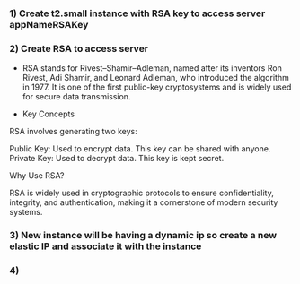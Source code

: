 ### 1) Create t2.small instance with RSA key to access server appNameRSAKey

### 2) Create RSA to access server

- RSA stands for Rivest–Shamir–Adleman, named after its inventors Ron Rivest, Adi Shamir, and Leonard Adleman, who introduced the algorithm in 1977. It is one of the first public-key cryptosystems and is widely used for secure data transmission.

- Key Concepts

RSA involves generating two keys:

Public Key: Used to encrypt data. This key can be shared with anyone.
Private Key: Used to decrypt data. This key is kept secret.

Why Use RSA?

RSA is widely used in cryptographic protocols to ensure confidentiality, integrity, and authentication, making it a cornerstone of modern security systems.

### 3) New instance will be having a dynamic ip so create a new elastic IP and associate it with the instance

### 4)
